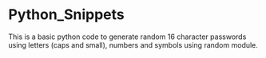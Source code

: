 # Python_Snippets
This is a basic python code to generate random 16 character passwords using letters (caps and small), numbers and symbols using random module.
